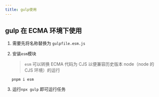 ```yaml
---
title: gulp使用
---
```


## gulp 在 ECMA 环境下使用

1. 需要先将名称替换为 `gulpfile.esm.js`

2. 安装`esm`模块

   > `esm` 可以转换 ECMA 代码为 CJS 以便兼容历史版本 node（node 的 CJS 环境）的运行

   

```shell
   pnpm i esm
   ```

3. 运行`npx gulp` 即可运行任务
